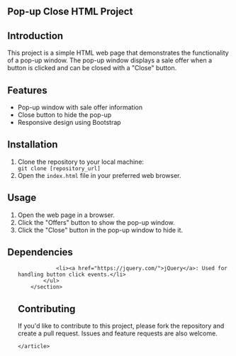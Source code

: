 
<article>
        <h1>Pop-up Close HTML Project</h1>
        <section>
            <h2>Introduction</h2>
            <p>This project is a simple HTML web page that demonstrates the functionality of a pop-up window. The pop-up window displays a sale offer when a button is clicked and can be closed with a "Close" button.</p>
        </section>

<section>
            <h2>Features</h2>
            <ul>
                <li>Pop-up window with sale offer information</li>
                <li>Close button to hide the pop-up</li>
                <li>Responsive design using Bootstrap</li>
            </ul>
        </section>

<section>
            <h2>Installation</h2>
            <ol>
                <li>Clone the repository to your local machine:</li>
                <code>git clone [repository_url]</code>
                <li>Open the <code>index.html</code> file in your preferred web browser.</li>
            </ol>
        </section>

  <section>
            <h2>Usage</h2>
            <ol>
                <li>Open the web page in a browser.</li>
                <li>Click the "Offers" button to show the pop-up window.</li>
                <li>Click the "Close" button in the pop-up window to hide it.</li>
            </ol>
        </section>

   <section>
            <h2>Dependencies</h2>
            <ul>
                
                <li><a href="https://jquery.com/">jQuery</a>: Used for handling button click events.</li>
            </ul>
        </section>

 <section>
            <h2>Contributing</h2>
            <p>If you'd like to contribute to this project, please fork the repository and create a pull request. Issues and feature requests are also welcome.</p>
        </section>

 
    </article>

</body>

</html>
